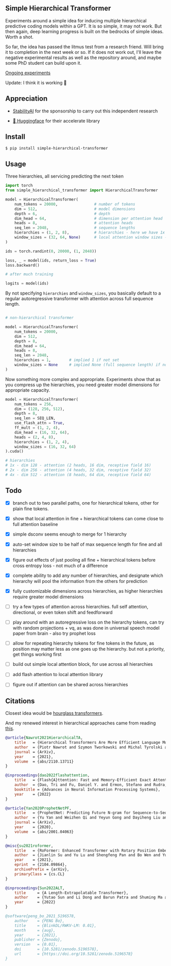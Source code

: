 ## Simple Hierarchical Transformer

Experiments around a simple idea for inducing multiple hierarchical predictive coding models within a GPT. It is so simple, it may not work. But then again, deep learning progress is built on the bedrocks of simple ideas. Worth a shot.

So far, the idea has passed the litmus test from a research friend. Will bring it to completion in the next week or so. If it does not work out, I'll leave the negative experimental results as well as the repository around, and maybe some PhD student can build upon it.

<a href="https://api.wandb.ai/links/lucidrains/w8vdkz75">Ongoing experiments</a>

Update: I think it is working 🤞 

## Appreciation

- <a href="https://stability.ai/">StabilityAI</a> for the sponsorship to carry out this independent research

- <a href="https://huggingface.co/">🤗 Huggingface</a> for their accelerate library

## Install

```
$ pip install simple-hierarchical-transformer
```

## Usage

Three hierarchies, all servicing predicting the next token

```python
import torch
from simple_hierarchical_transformer import HierarchicalTransformer

model = HierarchicalTransformer(
    num_tokens = 20000,                # number of tokens
    dim = 512,                         # model dimensions
    depth = 6,                         # depth
    dim_head = 64,                     # dimension per attention head
    heads = 8,                         # attention heads
    seq_len = 2048,                    # sequence lengths
    hierarchies = (1, 2, 8),           # hierarchies - here we have 1x (like in a regular transformer), then 2x and 8x compressed hierarchical tokens that undergo their own transformer blocks. information is pooled into one hierarchy at each layer
    window_sizes = (32, 64, None)      # local attention window sizes - the idea is that the higher hierarchies can pass distant information to the local one. None stands for full receptive field
)

ids = torch.randint(0, 20000, (1, 2048))

loss, _ = model(ids, return_loss = True)
loss.backward()

# after much training

logits = model(ids)
```

By not specifying `hierarchies` and `window_sizes`, you basically default to a regular autoregressive transformer with attention across full sequence length.

```python

# non-hierarchical transformer

model = HierarchicalTransformer(
    num_tokens = 20000,
    dim = 512,
    depth = 8,
    dim_head = 64,
    heads = 8,
    seq_len = 2048,
    hierarchies = 1,        # implied 1 if not set
    window_sizes = None     # implied None (full sequence length) if not set
)

```

Now something more complex and appropriate. Experiments show that as you compress up the hierarchies, you need greater model dimensions for appropriate capacity.

```python
model = HierarchicalTransformer(
    num_tokens = 256,
    dim = (128, 256, 512),
    depth = 8,
    seq_len = SEQ_LEN,
    use_flash_attn = True,
    ff_mult = (1, 2, 4),
    dim_head = (16, 32, 64),
    heads = (2, 4, 8),
    hierarchies = (1, 2, 4),
    window_sizes = (16, 32, 64)
).cuda()

# hierarchies
# 1x - dim 128 - attention (2 heads, 16 dim, receptive field 16)
# 2x - dim 256 - attention (4 heads, 32 dim, receptive field 32)
# 4x - dim 512 - attention (8 heads, 64 dim, receptive field 64)

```

## Todo

- [x] branch out to two parallel paths, one for hierarchical tokens, other for plain fine tokens.
- [x] show that local attention in fine + hierarchical tokens can come close to full attention baseline
- [x] simple dsconv seems enough to merge for 1 hierarchy
- [x] auto-set window size to be half of max sequence length for fine and all hierarchies
- [x] figure out effects of just pooling all fine + hierarchical tokens before cross entropy loss - not much of a difference
- [x] complete ability to add any number of hierarchies, and designate which hierarchy will pool the information from the others for prediction
- [x] fully customizable dimensions across hierarchies, as higher hierarchies require greater model dimensions

- [ ] try a few types of attention across hierarchies. full self attention, directional, or even token shift and feedforward
- [ ] play around with an autoregressive loss on the hierarchy tokens, can try with random projections + vq, as was done in universal speech model paper from brain - also try prophet loss
- [ ] allow for repeating hierarchy tokens for fine tokens in the future, as position may matter less as one goes up the hierarchy. but not a priority, get things working first
- [ ] build out simple local attention block, for use across all hierarchies
- [ ] add flash attention to local attention library
- [ ] figure out if attention can be shared across hierarchies


## Citations

Closest idea would be <a href="https://arxiv.org/abs/2110.13711">hourglass transformers</a>.

And my renewed interest in hierarchical approaches came from reading <a href="https://www.nature.com/articles/s41562-022-01516-2">this</a>.

```bibtex
@article{Nawrot2021HierarchicalTA,
    title   = {Hierarchical Transformers Are More Efficient Language Models},
    author  = {Piotr Nawrot and Szymon Tworkowski and Michal Tyrolski and Lukasz Kaiser and Yuhuai Wu and Christian Szegedy and Henryk Michalewski},
    journal = {ArXiv},
    year    = {2021},
    volume  = {abs/2110.13711}
}
```

```bibtex
@inproceedings{dao2022flashattention,
    title   = {Flash{A}ttention: Fast and Memory-Efficient Exact Attention with {IO}-Awareness},
    author  = {Dao, Tri and Fu, Daniel Y. and Ermon, Stefano and Rudra, Atri and R{\'e}, Christopher},
    booktitle = {Advances in Neural Information Processing Systems},
    year    = {2022}
}
```

```bibtex
@article{Yan2020ProphetNetPF,
    title   = {ProphetNet: Predicting Future N-gram for Sequence-to-Sequence Pre-training},
    author  = {Yu Yan and Weizhen Qi and Yeyun Gong and Dayiheng Liu and Nan Duan and Jiusheng Chen and Ruofei Zhang and Ming Zhou},
    journal = {ArXiv},
    year    = {2020},
    volume  = {abs/2001.04063}
}
```

```bibtex
@misc{su2021roformer,
    title   = {RoFormer: Enhanced Transformer with Rotary Position Embedding},
    author  = {Jianlin Su and Yu Lu and Shengfeng Pan and Bo Wen and Yunfeng Liu},
    year    = {2021},
    eprint  = {2104.09864},
    archivePrefix = {arXiv},
    primaryClass = {cs.CL}
}
```

```bibtex
@inproceedings{Sun2022ALT,
    title     = {A Length-Extrapolatable Transformer},
    author    = {Yutao Sun and Li Dong and Barun Patra and Shuming Ma and Shaohan Huang and Alon Benhaim and Vishrav Chaudhary and Xia Song and Furu Wei},
    year      = {2022}
}
```

```bibtex
@software{peng_bo_2021_5196578,
    author    = {PENG Bo},
    title     = {BlinkDL/RWKV-LM: 0.01},
    month     = {aug},
    year      = {2021},
    publisher = {Zenodo},
    version   = {0.01},
    doi       = {10.5281/zenodo.5196578},
    url       = {https://doi.org/10.5281/zenodo.5196578}
}
```
